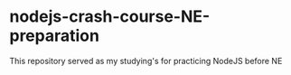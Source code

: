# nodejs-crash-course-NE-preparation
This repository served as my studying's for practicing NodeJS before NE
